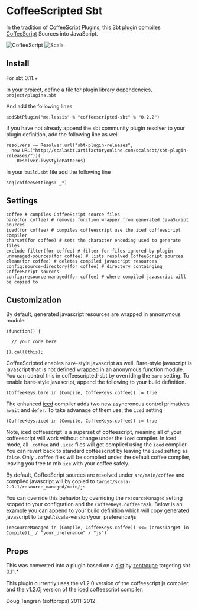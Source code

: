 # CoffeeScripted Sbt

In the tradition of [CoffeeScript Plugins](https://github.com/rubbish/coffee-script-sbt-plugin), this Sbt plugin compiles [CoffeeScript](http://jashkenas.github.com/coffee-script/) Sources into JavaScript.

![CoffeeScript](http://jashkenas.github.com/coffee-script/documentation/images/logo.png) ![Scala](https://github.com/downloads/softprops/coffeescripted-sbt/scala_logo.png)

## Install

For sbt 0.11.+

In your project, define a file for plugin library dependencies, `project/plugins.sbt`

And add the following lines

    addSbtPlugin("me.lessis" % "coffeescripted-sbt" % "0.2.2")
    
If you have not already append the sbt community plugin resolver to your plugin definition, add the following line as well

    resolvers += Resolver.url("sbt-plugin-releases",
      new URL("http://scalasbt.artifactoryonline.com/scalasbt/sbt-plugin-releases/"))(
        Resolver.ivyStylePatterns)

In your `build.sbt` file add the following line

    seq(coffeeSettings: _*)

## Settings
    coffee # compiles CoffeeScript source files
    bare(for coffee) # removes function wrapper from generated JavaScript sources
    iced(for coffee) # compiles coffeescript use the iced coffeescript compiler
    charset(for coffee) # sets the character encoding used to generate files
    exclude-filter(for coffee) # filter for files ignored by plugin
    unmanaged-sources(for coffee) # lists resolved CoffeeScript sources
    clean(for coffee) # deletes compiled javascript resources    
    config:source-directory(for coffee) # directory containging CoffeeScript sources
    config:resource-managed(for coffee) # where compiled javascript will be copied to

## Customization

By default, generated javascript resources are wrapped in annonymous module.

    (function() {
    
      // your code here
    
    }).call(this);

CoffeeScripted enables `bare`-style javascript as well. Bare-style javascript is javascript that is not defined wrapped in an anonymous function module. You can control this in coffeescripted-sbt by overriding the `bare` setting. To enable bare-style javascript, append the following to your build definition.

    (CoffeeKeys.bare in (Compile, CoffeeKeys.coffee)) := true

The enhanced [iced][iced] compiler adds two new asyncronous control primatives `await` and `defer`. To take advanage of them use, the `iced` setting

    (CoffeeKeys.iced in (Compile, CoffeeKeys.coffee)) := true

Note, iced coffeescript is a superset of coffeescript, meaning all of your coffeescript will work without change under the `iced` compiler. In iced mode, all `.coffee` and `.iced` files will get compiled using the `iced` compiler. You can revert back to standard coffeescript by leaving the `iced` setting as `false`. Only `.coffee` files will be compiled under the default coffee compiler, leaving you free to mix `ice` with your coffee safely.


By default, CoffeeScript sources are resolved under `src/main/coffee` and compiled javascript will by copied to `target/scala-2.9.1/resource_managed/main/js`

You can override this behavior by overriding the `resourceManaged` setting scoped to your configration and the `CoffeeKeys.coffee` task. Below is an example you can append to your build definition which will copy generated javascript to target/:scala-version/your_preference/js

    (resourceManaged in (Compile, CoffeeKeys.coffee)) <<= (crossTarget in Compile)(_ / "your_preference" / "js")

## Props

This was converted into a plugin based on a [gist](https://gist.github.com/1018046) by [zentroupe](https://gist.github.com/zentrope) targeting sbt 0.11.*

This plugin currently uses the v1.2.0 version of the coffeescript js compiler and the v1.2.0j version of the [iced][iced] coffeescript compiler.

Doug Tangren (softprops) 2011-2012

[iced]: http://maxtaco.github.com/coffee-script/
